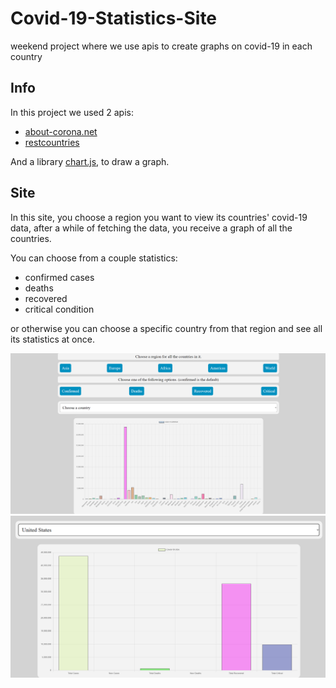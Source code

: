 # Covid-19-Statistics-Site
weekend project where we use apis to create graphs on covid-19 in each country

## Info
In this project we used 2 apis:
  - [about-corona.net](https://about-corona.net/)
  - [restcountries](https://github.com/hengkiardo/restcountries)
  
And a library [chart.js](https://www.chartjs.org/), to draw a graph.

## Site
In this site, you choose a region you want to view its countries' covid-19 data, after a while of fetching the data, you receive a graph of all the countries.  

You can choose from a couple statistics:
- confirmed cases
- deaths
- recovered
- critical condition

or otherwise you can choose a specific country from that region and see all its statistics at once.

![Website](https://github.com/ClaudeNi/Covid-19-Statistics-Site/blob/main/readme-imgs/screenshot1.png)
![Country Chosen](https://github.com/ClaudeNi/Covid-19-Statistics-Site/blob/main/readme-imgs/screenshot2.png)
